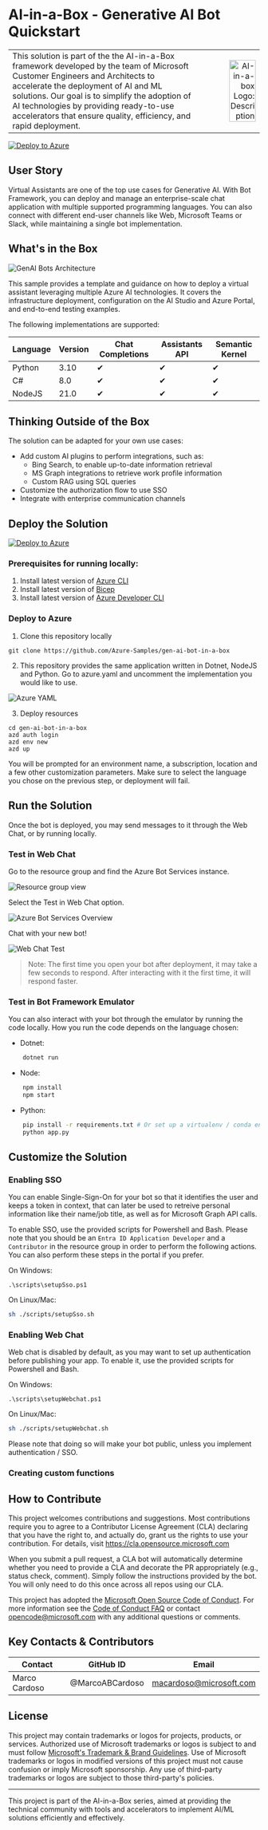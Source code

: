 # AI-in-a-Box - Generative AI Bot Quickstart

|||
|:---| ---:|
|This solution is part of the the AI-in-a-Box framework developed by the team of Microsoft Customer Engineers and Architects to accelerate the deployment of AI and ML solutions. Our goal is to simplify the adoption of AI technologies by providing ready-to-use accelerators that ensure quality, efficiency, and rapid deployment.| <img src="./media/ai-in-a-box.png" alt="AI-in-a-box Logo: Description" style="width: 70%"> |

[![Deploy to Azure](https://aka.ms/deploytoazurebutton)](https://portal.azure.com/#create/Microsoft.Template/uri/https%3A%2F%2Fraw.githubusercontent.com%2FAzure-Samples%2Fgen-ai-bot-in-a-box%2Fmain%2Finfra%2Fazuredeploy.json)

## User Story

Virtual Assistants are one of the top use cases for Generative AI. With Bot Framework, you can deploy and manage an enterprise-scale chat application with multiple supported programming languages. You can also connect with different end-user channels like Web, Microsoft Teams or Slack, while maintaining a single bot implementation.

## What's in the Box
![GenAI Bots Architecture](media/architecture.png)

This sample provides a template and guidance on how to deploy a virtual assistant leveraging multiple Azure AI technologies. It covers the infrastructure deployment, configuration on the AI Studio and Azure Portal, and end-to-end testing examples.

The following implementations are supported:

| Language | Version | Chat Completions | Assistants API | Semantic Kernel |
|----------|---------|------------------|----------------|-----------------|
| Python   | 3.10    | ✔                | ✔              | ✔               |
| C#       | 8.0     | ✔                | ✔              | ✔               |
| NodeJS   | 21.0    | ✔                | ✔              | ✔               |

  
## Thinking Outside of the Box

The solution can be adapted for your own use cases:

- Add custom AI plugins to perform integrations, such as:
    - Bing Search, to enable up-to-date information retrieval
    - MS Graph integrations to retrieve work profile information
    - Custom RAG using SQL queries
- Customize the authorization flow to use SSO
- Integrate with enterprise communication channels

## Deploy the Solution

[![Deploy to Azure](https://aka.ms/deploytoazurebutton)](https://portal.azure.com/#create/Microsoft.Template/uri/https%3A%2F%2Fraw.githubusercontent.com%2FAzure-Samples%2Fgen-ai-bot-in-a-box%2Fmain%2Finfra%2Fazuredeploy.json)

### Prerequisites for running locally:
1. Install latest version of [Azure CLI](https://docs.microsoft.com/en-us/cli/azure/install-azure-cli-windows?view=azure-cli-latest)
2. Install latest version of [Bicep](https://docs.microsoft.com/en-us/azure/azure-resource-manager/bicep/install)
3. Install latest version of [Azure Developer CLI](https://learn.microsoft.com/en-us/azure/developer/azure-developer-cli/install-azd)

### Deploy to Azure

1. Clone this repository locally
```
git clone https://github.com/Azure-Samples/gen-ai-bot-in-a-box
```
2. This repository provides the same application written in Dotnet, NodeJS and Python. Go to azure.yaml and uncomment the implementation you would like to use.

![Azure YAML](media/azure-yaml.png)

3. Deploy resources

```
cd gen-ai-bot-in-a-box
azd auth login
azd env new
azd up
```

You will be prompted for an environment name, a subscription, location and a few other customization parameters. Make sure to select the language you chose on the previous step, or deployment will fail.

## Run the Solution

Once the bot is deployed, you may send messages to it through the Web Chat, or by running locally.

### Test in Web Chat

Go to the resource group and find the Azure Bot Services instance.

![Resource group view](media/resource-group-view.png)

Select the Test in Web Chat option.

![Azure Bot Services Overview](media/azure-bot-services-overview.png)

Chat with your new bot!

![Web Chat Test](media/web-chat-test.png)

> Note: The first time you open your bot after deployment, it may take a few seconds to respond. After interacting with it the first time, it will respond faster.

### Test in Bot Framework Emulator

You can also interact with your bot through the emulator by running the code locally.
How you run the code depends on the language chosen:

- Dotnet: 
```sh
    dotnet run
```
- Node: 
```sh
    npm install
    npm start
```
- Python: 
```sh
    pip install -r requirements.txt # Or set up a virtualenv / conda environment
    python app.py
```

## Customize the Solution

### Enabling SSO

You can enable Single-Sign-On for your bot so that it identifies the user and keeps a token in context, that can later be used to retreive personal information like their name/job title, as well as for Microsoft Graph API calls.

To enable SSO, use the provided scripts for Powershell and Bash. Please note that you should be an `Entra ID Application Developer` and a `Contributor` in the resource group in order to perform the following actions. You can also perform these steps in the portal if you prefer.

On Windows:
```pwsh
.\scripts\setupSso.ps1
```

On Linux/Mac:
```sh
sh ./scripts/setupSso.sh
```

### Enabling Web Chat

Web chat is disabled by default, as you may want to set up authentication before publishing your app. To enable it, use the provided scripts for Powershell and Bash.


On Windows:
```pwsh
.\scripts\setupWebchat.ps1
```

On Linux/Mac:
```sh
sh ./scripts/setupWebchat.sh
```

Please note that doing so will make your bot public, unless you implement authentication / SSO.

### Creating custom functions


## How to Contribute

This project welcomes contributions and suggestions. Most contributions require you to agree to a Contributor License Agreement (CLA) declaring that you have the right to, and actually do, grant us the rights to use your contribution. For details, visit <https://cla.opensource.microsoft.com>

When you submit a pull request, a CLA bot will automatically determine whether you need to provide a CLA and decorate the PR appropriately (e.g., status check, comment). Simply follow the instructions provided by the bot. You will only need to do this once across all repos using our CLA.

This project has adopted the [Microsoft Open Source Code of Conduct](https://opensource.microsoft.com/codeofconduct/). For more information see the [Code of Conduct FAQ](https://opensource.microsoft.com/codeofconduct/faq) or contact <opencode@microsoft.com> with any additional questions or comments.
## Key Contacts & Contributors

| Contact | GitHub ID | Email |
|---------|-----------|-------|
| Marco Cardoso | @MarcoABCardoso | macardoso@microsoft.com |

## License

This project may contain trademarks or logos for projects, products, or services. Authorized use of Microsoft trademarks or logos is subject to and must follow [Microsoft's Trademark & Brand Guidelines](https://www.microsoft.com/en-us/legal/intellectualproperty/trademarks/usage/general). Use of Microsoft trademarks or logos in modified versions of this project must not cause confusion or imply Microsoft sponsorship. Any use of third-party trademarks or logos are subject to those third-party's policies.


---

This project is part of the AI-in-a-Box series, aimed at providing the technical community with tools and accelerators to implement AI/ML solutions efficiently and effectively.
